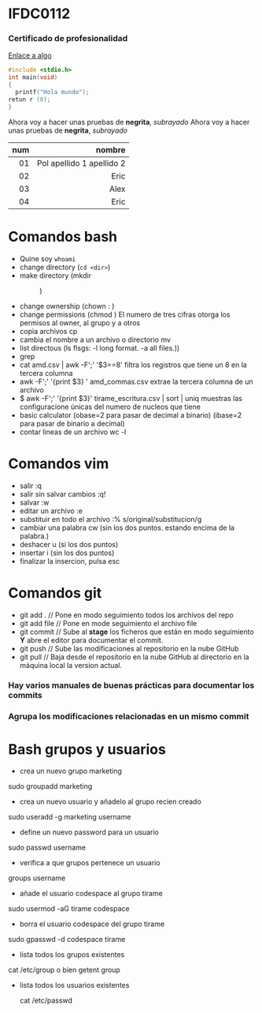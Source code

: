 # IFDC0112
### Certificado de profesionalidad

[Enlace a algo](https://github.com/adam-p/markdown-here/wiki/markdown-cheatsheet)


```c
#include <stdio.h>
int main(void)
{
  printf("Hola mundo");
retun r (0);  
}
```

Ahora voy a hacer unas pruebas de **negrita**, *subrayado*
Ahora voy a hacer unas pruebas de __negrita__, _subrayado_

|num|nombre|
|---:|-:|
|01 |Pol apellido 1 apellido 2|
|02| Eric|
|03|Alex|
|04|Eric|


# Comandos bash 

+ Quine soy `whoami`
+ change directory (`cd <dir>`)
+ make directory (mkdir <dir>)
+ change ownership (chown <owner>:<group> <file>)
+ change permissions (chmod <num> <file>)  El numero de tres cifras otorga los permisos al owner, al grupo y a otros
+ copia archivos  cp <origen> <destino>
+ cambia el nombre a un archivo o directorio mv <inicial> <final>
+ list directous (ls <directory>  flsgs: -l long format.  -a all files.))
+ grep <patron> <archivo>
+ cat amd.csv | awk -F';' '$3==8' filtra los registros que tiene un 8 en la tercera columna
+ awk -F';' '{print $3} ' amd_commas.csv  extrae la tercera columna de un archivo
+ $ awk -F';' '{print $3}' tirame_escritura.csv | sort | uniq muestras las configuracione únicas del numero de nucleos que tiene
+ basic calculator  (obase=2 para pasar de decimal a binario) (ibase=2 para pasar de binario a decimal)
+ contar lineas de un archivo  wc -l

# Comandos vim

+ salir :q 
+ salir sin salvar cambios :q!
+ salvar :w
+ editar un archivo :e <nombre>
+ substituir en todo el archivo :% s/original/substitucion/g
+ cambiar una palabra cw (sin los dos puntos. estando encima de la palabra.)
+ deshacer u (si los dos puntos)
+ insertar i (sin los dos puntos)
+ finalizar la insercion, pulsa esc


# Comandos git
+ git add .                    // Pone en modo seguimiento todos los archivos del repo
+ git add file                 // Pone en mode seguimiento el archivo file
+ git commit                   // Sube al **stage** los ficheros que están en modo seguimiento **Y** abre el editor para documentar el commit.
+ git push                     // Sube las modificaciones al repositorio en la nube GitHub
+ git pull                     // Baja desde el repositorio en la nube GitHub al directorio en la máquina local la version actual.

### Hay varios manuales de buenas prácticas para documentar los commits
### Agrupa los modificaciones relacionadas en un mismo commit 



 # Bash grupos y usuarios

+ crea un nuevo grupo marketing
  
sudo groupadd marketing

+ crea un nuevo usuario y añadelo al grupo recien creado
  
sudo useradd -g marketing username

+ define un nuevo password para un usuario
  
sudo passwd username

+ verifica a que grupos pertenece un usuario
  
groups username

+ añade el usuario codespace al grupo tirame
  
 sudo usermod -aG tirame codespace

+ borra el usuario codespace del grupo tirame
  
 sudo gpasswd -d codespace tirame

+ lista todos los grupos existentes
  
cat /etc/group o bien getent group

+ lista todos los usuarios existentes
  
  cat /etc/passwd

